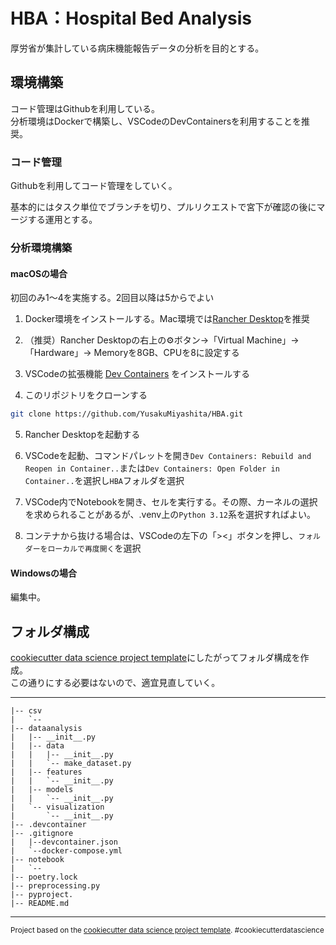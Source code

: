 HBA：Hospital Bed Analysis
==============================

厚労省が集計している病床機能報告データの分析を目的とする。

## 環境構築
コード管理はGithubを利用している。  
分析環境はDockerで構築し、VSCodeのDevContainersを利用することを推奨。

### コード管理

Githubを利用してコード管理をしていく。  

基本的にはタスク単位でブランチを切り、プルリクエストで宮下が確認の後にマージする運用とする。  

### 分析環境構築

#### macOSの場合
初回のみ1〜4を実施する。2回目以降は5からでよい

1. Docker環境をインストールする。Mac環境では[Rancher Desktop](https://rancherdesktop.io/)を推奨

2. （推奨）Rancher Desktopの右上の⚙️ボタン→「Virtual Machine」→「Hardware」→ Memoryを8GB、CPUを8に設定する

3. VSCodeの拡張機能 [Dev Containers](https://marketplace.visualstudio.com/items?itemName=ms-vscode-remote.remote-containers) をインストールする

4. このリポジトリをクローンする

```sh
git clone https://github.com/YusakuMiyashita/HBA.git
```

5. Rancher Desktopを起動する

6. VSCodeを起動、コマンドパレットを開き`Dev Containers: Rebuild and Reopen in Container..`または`Dev Containers: Open Folder in Container..`を選択し`HBA`フォルダを選択

7. VSCode内でNotebookを開き、セルを実行する。その際、カーネルの選択を求められることがあるが、.venv上の`Python 3.12`系を選択すればよい。

8. コンテナから抜ける場合は、VSCodeの左下の「><」ボタンを押し、`フォルダーをローカルで再度開く`を選択

#### Windowsの場合
編集中。

## フォルダ構成
[cookiecutter data science project template](https://drivendata.github.io/cookiecutter-data-science/)にしたがってフォルダ構成を作成。  
この通りにする必要はないので、適宜見直していく。


------------

    |-- csv
    |   `--
    |-- dataanalysis
    |   |-- __init__.py
    |   |-- data
    |   |   |-- __init__.py
    |   |   `-- make_dataset.py
    |   |-- features
    |   |   `-- __init__.py
    |   |-- models
    |   |   `-- __init__.py
    |   `-- visualization
    |       `-- __init__.py
    |-- .devcontainer
    |-- .gitignore
    |   |--devcontainer.json
    |   `--docker-compose.yml
    |-- notebook
    |   `--
    |-- poetry.lock
    |-- preprocessing.py
    |-- pyproject.
    |-- README.md
    
    


--------

<p><small>Project based on the <a target="_blank" href="https://drivendata.github.io/cookiecutter-data-science/">cookiecutter data science project template</a>. #cookiecutterdatascience</small></p>
